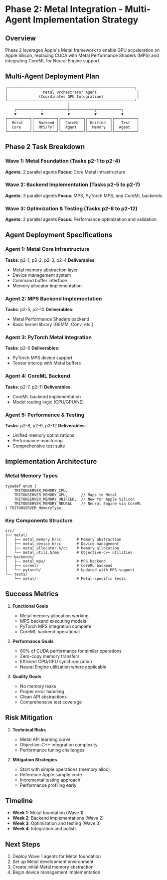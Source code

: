 # Phase 2: Metal Integration - Multi-Agent Implementation Strategy

## Overview
Phase 2 leverages Apple's Metal framework to enable GPU acceleration on Apple Silicon, replacing CUDA with Metal Performance Shaders (MPS) and integrating CoreML for Neural Engine support.

## Multi-Agent Deployment Plan

```
┌─────────────────────────────────────────────────────────┐
│                Metal Orchestrator Agent                  │
│              (Coordinates GPU Integration)               │
└─────────────────────────────────────────────────────────┘
                            │
    ┌───────────┬───────────┼───────────┬───────────┐
    ▼           ▼           ▼           ▼           ▼
┌──────────┐┌──────────┐┌──────────┐┌──────────┐┌──────────┐
│  Metal   ││  Backend ││  CoreML  ││ Unified  ││   Test   │
│  Core    ││  MPS/PyT ││  Agent   ││  Memory  ││  Agent   │
└──────────┘└──────────┘└──────────┘└──────────┘└──────────┘
```

## Phase 2 Task Breakdown

### Wave 1: Metal Foundation (Tasks p2-1 to p2-4)
**Agents**: 2 parallel agents
**Focus**: Core Metal infrastructure

### Wave 2: Backend Implementation (Tasks p2-5 to p2-7)  
**Agents**: 3 parallel agents
**Focus**: MPS, PyTorch MPS, and CoreML backends

### Wave 3: Optimization & Testing (Tasks p2-8 to p2-12)
**Agents**: 2 parallel agents
**Focus**: Performance optimization and validation

## Agent Deployment Specifications

### Agent 1: Metal Core Infrastructure
**Tasks**: p2-1, p2-2, p2-3, p2-4
**Deliverables**:
- Metal memory abstraction layer
- Device management system
- Command buffer interface
- Memory allocator implementation

### Agent 2: MPS Backend Implementation
**Tasks**: p2-5, p2-10
**Deliverables**:
- Metal Performance Shaders backend
- Basic kernel library (GEMM, Conv, etc.)

### Agent 3: PyTorch Metal Integration
**Tasks**: p2-6
**Deliverables**:
- PyTorch MPS device support
- Tensor interop with Metal buffers

### Agent 4: CoreML Backend
**Tasks**: p2-7, p2-11
**Deliverables**:
- CoreML backend implementation
- Model routing logic (CPU/GPU/NE)

### Agent 5: Performance & Testing
**Tasks**: p2-8, p2-9, p2-12
**Deliverables**:
- Unified memory optimizations
- Performance monitoring
- Comprehensive test suite

## Implementation Architecture

### Metal Memory Types
```objc
typedef enum {
    TRITONSERVER_MEMORY_CPU,
    TRITONSERVER_MEMORY_GPU,      // Maps to Metal
    TRITONSERVER_MEMORY_UNIFIED,  // New for Apple Silicon
    TRITONSERVER_MEMORY_NEURAL    // Neural Engine via CoreML
} TRITONSERVER_MemoryType;
```

### Key Components Structure
```
src/
├── metal/
│   ├── metal_memory.h/cc       # Memory abstraction
│   ├── metal_device.h/cc       # Device management
│   ├── metal_allocator.h/cc    # Memory allocation
│   └── metal_utils.h/mm        # Objective-C++ utilities
├── backends/
│   ├── metal_mps/              # MPS backend
│   ├── coreml/                 # CoreML backend
│   └── pytorch/                # Updated with MPS support
└── tests/
    └── metal/                  # Metal-specific tests
```

## Success Metrics

1. **Functional Goals**
   - Metal memory allocation working
   - MPS backend executing models
   - PyTorch MPS integration complete
   - CoreML backend operational

2. **Performance Goals**  
   - 80% of CUDA performance for similar operations
   - Zero-copy memory transfers
   - Efficient CPU/GPU synchronization
   - Neural Engine utilization where applicable

3. **Quality Goals**
   - No memory leaks
   - Proper error handling
   - Clean API abstractions
   - Comprehensive test coverage

## Risk Mitigation

1. **Technical Risks**
   - Metal API learning curve
   - Objective-C++ integration complexity
   - Performance tuning challenges

2. **Mitigation Strategies**
   - Start with simple operations (memory alloc)
   - Reference Apple sample code
   - Incremental testing approach
   - Performance profiling early

## Timeline

- **Week 1**: Metal foundation (Wave 1)
- **Week 2**: Backend implementations (Wave 2)  
- **Week 3**: Optimization and testing (Wave 3)
- **Week 4**: Integration and polish

## Next Steps

1. Deploy Wave 1 agents for Metal foundation
2. Set up Metal development environment
3. Create initial Metal memory abstraction
4. Begin device management implementation